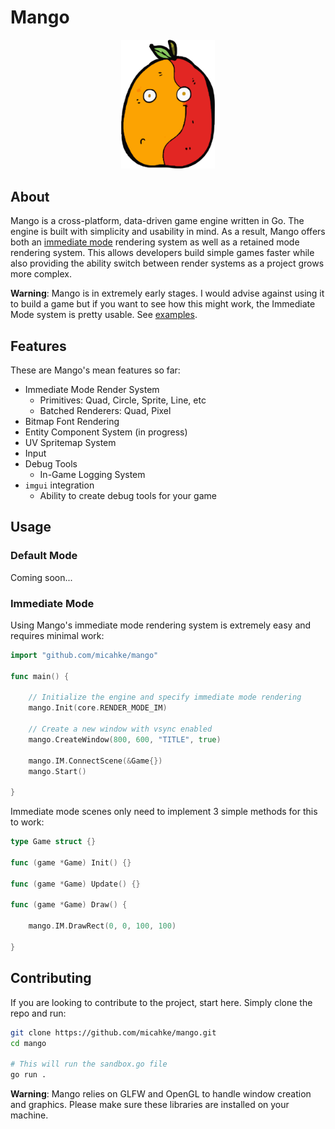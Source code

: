 # Mango

<p align="center">
    <img src="./doc/logo.png" width="150px" />
</p>

## About

Mango is a cross-platform, data-driven game engine written in Go. The engine is built with simplicity and usability in mind. As a result, Mango offers both an [immediate mode](./im/im.go) rendering system as well as a retained mode rendering system. This allows developers build simple games faster while also providing the ability switch between render systems as a project grows more complex.

**Warning**: Mango is in extremely early stages. I would advise against using it to build a game but if you want to see how this might work, the Immediate Mode system is pretty usable. See [examples](./example/ecs/main.go).

## Features

These are Mango's mean features so far:

- Immediate Mode Render System
  - Primitives: Quad, Circle, Sprite, Line, etc
  - Batched Renderers: Quad, Pixel
- Bitmap Font Rendering
- Entity Component System (in progress)
- UV Spritemap System
- Input
- Debug Tools
  - In-Game Logging System
- `imgui` integration
  - Ability to create debug tools for your game

## Usage

### Default Mode

Coming soon...

### Immediate Mode

Using Mango's immediate mode rendering system is extremely easy and requires minimal work:

```go
import "github.com/micahke/mango"

func main() {

    // Initialize the engine and specify immediate mode rendering
    mango.Init(core.RENDER_MODE_IM)

    // Create a new window with vsync enabled
    mango.CreateWindow(800, 600, "TITLE", true)

    mango.IM.ConnectScene(&Game{})
    mango.Start()

}
```

Immediate mode scenes only need to implement 3 simple methods for this to work:

```go
type Game struct {}

func (game *Game) Init() {}

func (game *Game) Update() {}

func (game *Game) Draw() {

    mango.IM.DrawRect(0, 0, 100, 100)

}
```

## Contributing

If you are looking to contribute to the project, start here. Simply clone the repo and run:

```bash
git clone https://github.com/micahke/mango.git
cd mango

# This will run the sandbox.go file
go run .
```

**Warning**: Mango relies on GLFW and OpenGL to handle window creation and graphics. Please make sure these libraries are installed on your machine.
